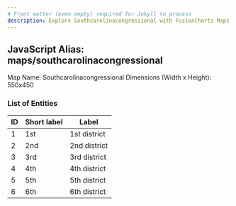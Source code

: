 ```yaml
---
# Front matter (even empty) required for Jekyll to process
description: Explore Southcarolinacongressional with FusionCharts Maps – Detailed features for seamless integration. Try now & enhance your data visualization today! 
---
```


## JavaScript Alias: maps/southcarolinacongressional

Map Name: Southcarolinacongressional
Dimensions (Width x Height): 550x450





### List of Entities

ID | Short label | Label
---|---|---|
1|1st|1st district
2|2nd|2nd district
3|3rd|3rd district
4|4th|4th district
5|5th|5th district
6|6th|6th district

